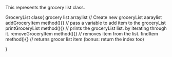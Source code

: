 This represents the grocery list class.

GroceryList class{
    grocery list arraylist // Create new groceryList aaraylist
    addGroceryItem method(){} // pass a variable to add item to the groceryList
    printGroceryList method(){} // prints the groceryList list. by iterating through it.
    removeGroceryItem method(){} // removes item from the list.
    findItem method(){} // returns grocer list item (bonus: return the index too)


}